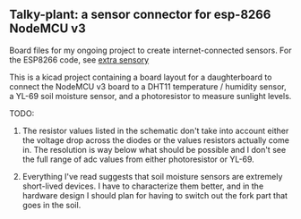 ## Talky-plant: a sensor connector for esp-8266 NodeMCU v3

Board files for my ongoing project to create internet-connected sensors. For
the ESP8266 code, see [extra sensory](https://github.com/RLuckom/extra-sensory)

This is a kicad project containing a board layout for a daughterboard to connect 
the NodeMCU v3 board to a DHT11 temperature / humidity sensor, a YL-69 soil 
moisture sensor, and a photoresistor to measure sunlight levels.

TODO:

1. The resistor values listed in the schematic don't take into account either
   the voltage drop across the diodes or the values resistors actually come in.
   The resolution is way below what should be possible and I don't see the full
   range of adc values from either photoresistor or YL-69.

2. Everything I've read suggests that soil moisture sensors are extremely
   short-lived devices. I have to characterize them better, and in the hardware
   design I should plan for having to switch out the fork part that goes in the
   soil.
